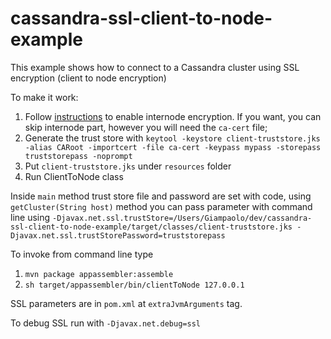 # cassandra-ssl-client-to-node-example

This example shows how to connect to a Cassandra cluster using SSL encryption (client to node encryption)

To make it work:
1. Follow [instructions](http://thelastpickle.com/blog/2015/09/30/hardening-cassandra-step-by-step-part-1-server-to-server.html) to enable internode encryption. If you want, you can skip internode part, however you will need the `ca-cert` file;
2. Generate the trust store with `keytool -keystore client-truststore.jks -alias CARoot -importcert -file ca-cert -keypass mypass -storepass truststorepass -noprompt`
3. Put `client-truststore.jks` under `resources` folder
4. Run ClientToNode class

Inside `main` method trust store file and password are set with code, using `getCluster(String host)` method you can pass parameter with command line using `-Djavax.net.ssl.trustStore=/Users/Giampaolo/dev/cassandra-ssl-client-to-node-example/target/classes/client-truststore.jks -Djavax.net.ssl.trustStorePassword=truststorepass`

To invoke from command line type
1. `mvn package appassembler:assemble`
2. `sh target/appassembler/bin/clientToNode 127.0.0.1`

SSL parameters are in `pom.xml` at `extraJvmArguments` tag.

To debug SSL run with `-Djavax.net.debug=ssl` 